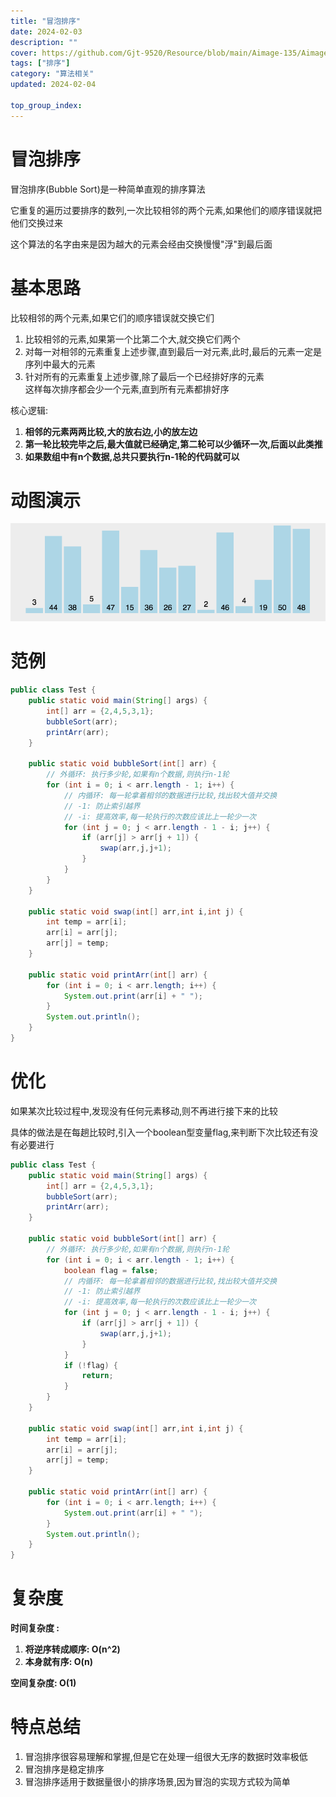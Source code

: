```yaml
---
title: "冒泡排序"
date: 2024-02-03
description: ""
cover: https://github.com/Gjt-9520/Resource/blob/main/Aimage-135/Aimage34.jpg?raw=true
tags: ["排序"]
category: "算法相关"
updated: 2024-02-04

top_group_index:
---
```


# 冒泡排序

冒泡排序(Bubble Sort)是一种简单直观的排序算法

它重复的遍历过要排序的数列,一次比较相邻的两个元素,如果他们的顺序错误就把他们交换过来      

这个算法的名字由来是因为越大的元素会经由交换慢慢"浮"到最后面    

# 基本思路

比较相邻的两个元素,如果它们的顺序错误就交换它们   

1. 比较相邻的元素,如果第一个比第二个大,就交换它们两个 
2. 对每一对相邻的元素重复上述步骤,直到最后一对元素,此时,最后的元素一定是序列中最大的元素     
3. 针对所有的元素重复上述步骤,除了最后一个已经排好序的元素     
这样每次排序都会少一个元素,直到所有元素都排好序       

核心逻辑: 
1. **相邻的元素两两比较,大的放右边,小的放左边**
2. **第一轮比较完毕之后,最大值就已经确定,第二轮可以少循环一次,后面以此类推**
3. **如果数组中有n个数据,总共只要执行n-1轮的代码就可以** 

# 动图演示

![冒泡排序](../images/冒泡排序.png)

# 范例 

```java
public class Test {
    public static void main(String[] args) {
        int[] arr = {2,4,5,3,1};
        bubbleSort(arr);
        printArr(arr);
    }

    public static void bubbleSort(int[] arr) {
        // 外循环: 执行多少轮,如果有n个数据,则执行n-1轮
        for (int i = 0; i < arr.length - 1; i++) {
            // 内循环: 每一轮拿着相邻的数据进行比较,找出较大值并交换
            // -1: 防止索引越界
            // -i: 提高效率,每一轮执行的次数应该比上一轮少一次
            for (int j = 0; j < arr.length - 1 - i; j++) {
                if (arr[j] > arr[j + 1]) {
                    swap(arr,j,j+1);
                }
            }
        }
    }
        
    public static void swap(int[] arr,int i,int j) {
        int temp = arr[i];
        arr[i] = arr[j];
        arr[j] = temp;
    }

    public static void printArr(int[] arr) {
        for (int i = 0; i < arr.length; i++) {
            System.out.print(arr[i] + " ");
        }
        System.out.println();
    }
}
```

# 优化

如果某次比较过程中,发现没有任何元素移动,则不再进行接下来的比较

具体的做法是在每趟比较时,引入一个boolean型变量flag,来判断下次比较还有没有必要进行

```java
public class Test {
    public static void main(String[] args) {
        int[] arr = {2,4,5,3,1};
        bubbleSort(arr);
        printArr(arr);
    }

    public static void bubbleSort(int[] arr) {
        // 外循环: 执行多少轮,如果有n个数据,则执行n-1轮
        for (int i = 0; i < arr.length - 1; i++) {
            boolean flag = false;
            // 内循环: 每一轮拿着相邻的数据进行比较,找出较大值并交换
            // -1: 防止索引越界
            // -i: 提高效率,每一轮执行的次数应该比上一轮少一次
            for (int j = 0; j < arr.length - 1 - i; j++) {
                if (arr[j] > arr[j + 1]) {
                    swap(arr,j,j+1);
                }
            }
            if (!flag) {
                return;
            }
        }
    }

    public static void swap(int[] arr,int i,int j) {
        int temp = arr[i];
        arr[i] = arr[j];
        arr[j] = temp;
    }

    public static void printArr(int[] arr) {
        for (int i = 0; i < arr.length; i++) {
            System.out.print(arr[i] + " ");
        }
        System.out.println();
    }
}
```

# 复杂度

**时间复杂度 :**    
1. **将逆序转成顺序: O(n^2)**    
2. **本身就有序: O(n)**           

**空间复杂度: O(1)**

# 特点总结

1. 冒泡排序很容易理解和掌握,但是它在处理一组很大无序的数据时效率极低
2. 冒泡排序是稳定排序
3. 冒泡排序适用于数据量很小的排序场景,因为冒泡的实现方式较为简单